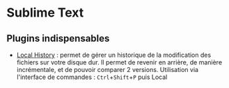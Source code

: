 # Sublime Text

## Plugins indispensables

* [Local History](https://github.com/vishr/local-history) : permet de gérer un historique de la modification des fichiers sur votre disque dur. Il permet de revenir en arrière, de manière incrémentale, et de pouvoir comparer 2 versions. Utilisation via l'interface de commandes : ``Ctrl``+``Shift``+``P`` puis Local
